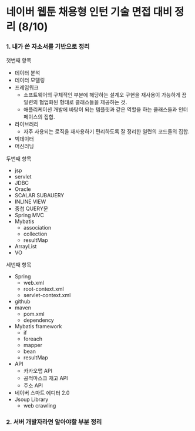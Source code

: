 # 네이버 웹툰 채용형 인턴 기술 면접 대비 정리 (8/10)


### 1. 내가 쓴 자소서를 기반으로 정리
첫번째 항목
  - 데이터 분석
  - 데이터 모델링
  - 프레임워크 
    - 소프트웨어의 구체적인 부분에 해당하는 설계오 구현을 재사용이 가능하게 끔 일련의 협업화된 형태로 클래스들을 제공하는 것.
    - 애플리케이션 개발에 바탕이 되는 템플릿과 같은 역할을 하는 클래스들과 인터페이스의 집합.
  - 라이브러리
    - 자주 사용되는 로직을 재사용하기 편리하도록 잘 정리한 일련의 코드들의 집합.
  - 빅데이터
  - 머신러닝

두번째 항목
  - jsp
  - servlet
  - JDBC
  - Oracle
  - SCALAR SUBAUERY
  - INLINE VIEW
  - 중첩 QUERY문
  - Spring MVC
  - Mybatis
    - association
    - collection
    - resultMap
  - ArrayList
  - VO
  
세번째 항목
  - Spring
    - web.xml
    - root-context.xml
    - servlet-context.xml
  - github
  - maven
    - pom.xml
    - dependency
  - Mybatis framework
    - if
    - foreach
    - mapper
    - bean
    - resultMap
  - API
    - 카카오맵 API
    - 공적마스크 재고 API
    - 주소 API
  - 네이버 스마트 에디터 2.0
  - Jsoup Library
    - web crawling
  

### 2. 서버 개발자라면 알아야할 부분 정리
